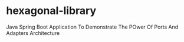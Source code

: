 # hexagonal-library
Java Spring Boot Application To Demonstrate The POwer Of Ports And Adapters Architecture
